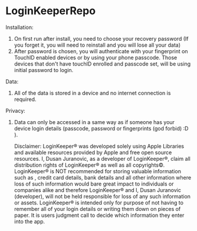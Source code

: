 # LoginKeeperRepo
Installation:
1. On first run after install, you need to choose your recovery password (If you forget it, you will need to reinstall and you will lose all your data)
2. After password is chosen, you will authenticate with your fingerprint on TouchID enabled devices or by using your phone passcode. Those devices that don't have touchID enrolled and passcode set, will be using initial password to login.

Data:
1. All of the data is stored in a device and no internet connection is required.

Privacy:
1. Data can only be accessed in a same way as if someone has your device login details (passcode, password or fingerprints (god forbid) :D ).

    Disclaimer:
    LoginKeeper® was developed solely using Apple Libraries and available resources provided by Apple and free open source resources. I, Dusan Juranovic, as a developer of LoginKeeper®, claim all distribution rights of LoginKeeper® as well as all copyrights©. LoginKeeper® is NOT recommended for storing valuable information such as , credit card details, bank details and all other information where loss of such information would bare great impact to individuals or companies alike and therefore LoginKeeper®  and I, Dusan Juranovic (developer), will not be held responsible for loss of any such information or assets. LoginKeeper® is intended only for purpose of not having to remember all of your login details or writing them down on pieces of paper. It is users judgment call to decide which information they enter into the app.
